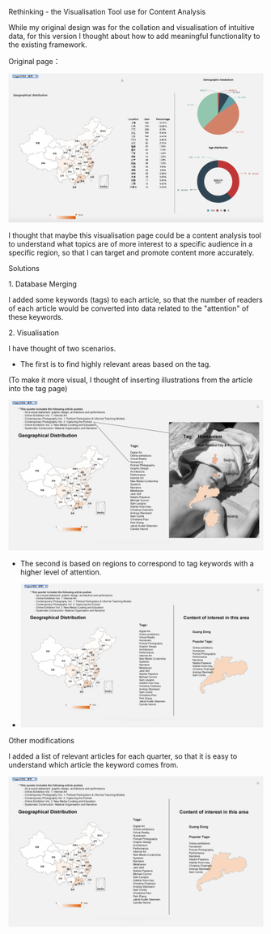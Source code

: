 Rethinking - the Visualisation Tool use for Content Analysis

While my original design was for the collation and visualisation of
intuitive data, for this version I thought about how to add meaningful
functionality to the existing framework.

Original page：

![](images/image2.png)

I thought that maybe this visualisation page could be a content analysis
tool to understand what topics are of more interest to a specific
audience in a specific region, so that I can target and promote content
more accurately.

Solutions

​1. Database Merging

I added some keywords (tags) to each article, so that the number of
readers of each article would be converted into data related to the
"attention" of these keywords.

​2. Visualisation

I have thought of two scenarios.

-   The first is to find highly relevant areas based on the tag.

(To make it more visual, I thought of inserting illustrations from the
article into the tag page)

![](images/image3.png)

-   The second is based on regions to correspond to tag keywords with a
    higher level of attention.

-   ![](images/image1.png)

Other modifications

I added a list of relevant articles for each quarter, so that it is easy
to understand which article the keyword comes from.

![](images/image1.png)
